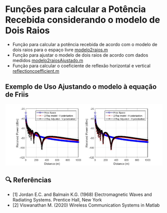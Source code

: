# Funções para calcular a Potência Recebida considerando o modelo de Dois Raios

- Função para calcular a potência recebida de acordo com o modelo de dois raios para o espaço livre [modelo2raios.m](./Utils/modelo2raios.m)
- Função para ajustar o modelo de dois raios de acordo com dados medidos [modelo2raiosAjustado.m](./Utils/modelo2raiosAjustado.m)
- Função para calcular o coeficiente de reflexão horizontal e vertical [reflectioncoefficient.m](./Utils/reflectioncoefficient.m)

## Exemplo de Uso Ajustando o modelo à equação de Friis
<img src="./figs/example.jpg">

## :mag: Referências
- [1] Jordan E.C. and Balmain K.G. (1968) Electromagnetic Waves and Radiating Systems. Prentice Hall, New York
- [2] Viswanathan M. (2020) Wireless Communication Systems in Matlab